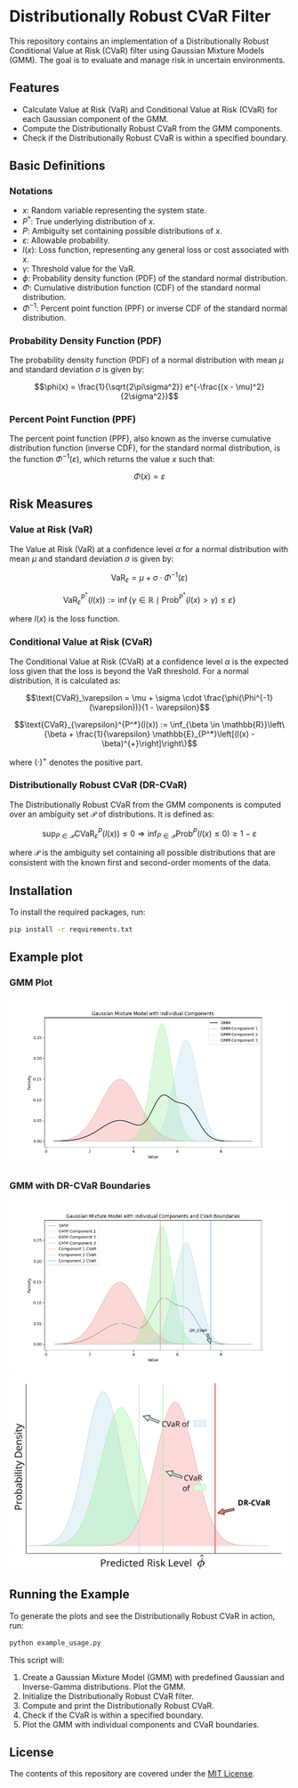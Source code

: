 # Distributionally Robust CVaR Filter

This repository contains an implementation of a Distributionally Robust Conditional Value at Risk (CVaR) filter using Gaussian Mixture Models (GMM). The goal is to evaluate and manage risk in uncertain environments.

## Features
- Calculate Value at Risk (VaR) and Conditional Value at Risk (CVaR) for each Gaussian component of the GMM.
- Compute the Distributionally Robust CVaR from the GMM components.
- Check if the Distributionally Robust CVaR is within a specified boundary.

## Basic Definitions

### Notations
- $x$: Random variable representing the system state.
- $P^*$: True underlying distribution of $x$.
- $P$: Ambiguity set containing possible distributions of $x$.
- $\varepsilon$: Allowable probability.
- $l(x)$: Loss function, representing any general loss or cost associated with $x$.
- $\gamma$: Threshold value for the VaR.
- $\phi$: Probability density function (PDF) of the standard normal distribution.
- $\Phi$: Cumulative distribution function (CDF) of the standard normal distribution.
- $\Phi^{-1}$: Percent point function (PPF) or inverse CDF of the standard normal distribution.

### Probability Density Function (PDF)
The probability density function (PDF) of a normal distribution with mean $\mu$ and standard deviation $\sigma$ is given by:

```math
\phi(x) = \frac{1}{\sqrt{2\pi\sigma^2}} e^{-\frac{(x - \mu)^2}{2\sigma^2}}
```

### Percent Point Function (PPF)
The percent point function (PPF), also known as the inverse cumulative distribution function (inverse CDF), for the standard normal distribution, is the function $\Phi^{-1}(\varepsilon)$, which returns the value $x$ such that:

```math
\Phi(x) = \varepsilon
```


## Risk Measures

### Value at Risk (VaR)
The Value at Risk (VaR) at a confidence level $\alpha$ for a normal distribution with mean $\mu$ and standard deviation $\sigma$ is given by:

```math
\text{VaR}_\varepsilon = \mu + \sigma \cdot \Phi^{-1}(\varepsilon)
```
```math
\text{VaR}_{\varepsilon}^{P^*}(l(x)) := \inf\{\gamma \in \mathbb{R} \mid \text{Prob}^{P^*}(l(x) > \gamma) \leq \varepsilon\}
```

where $l(x)$ is the loss function.


### Conditional Value at Risk (CVaR)
The Conditional Value at Risk (CVaR) at a confidence level $\alpha$ is the expected loss given that the loss is beyond the VaR threshold. For a normal distribution, it is calculated as:

```math
\text{CVaR}_\varepsilon = \mu + \sigma \cdot \frac{\phi(\Phi^{-1}(\varepsilon))}{1 - \varepsilon}
```
```math
\text{CVaR}_{\varepsilon}^{P^*}(l(x)) := \inf_{\beta \in \mathbb{R}}\left\{\beta + \frac{1}{\varepsilon} \mathbb{E}_{P^*}\left[(l(x) - \beta)^{+}\right]\right\}
```

where $(\cdot)^{+}$ denotes the positive part.


### Distributionally Robust CVaR (DR-CVaR)
The Distributionally Robust CVaR from the GMM components is computed over an ambiguity set $\mathcal{P}$ of distributions. It is defined as:

```math
\sup_{P \in \mathcal{P}} \text{CVaR}_{\varepsilon}^{P}(l(x)) \leq 0 \Rightarrow \inf_{P \in \mathcal{P}} \text{Prob}^{P}(l(x) \leq 0) \geq 1 - \varepsilon
```

where $\mathcal{P}$ is the ambiguity set containing all possible distributions that are consistent with the known first and second-order moments of the data.



## Installation

To install the required packages, run:
```bash
pip install -r requirements.txt
```


## Example plot

### GMM Plot
![GMM Plot](image/gmm_plot.png)

### GMM with DR-CVaR Boundaries
![GMM with CVaR Boundaries example 1](image/gmm_cvar_plot.png)
![GMM with CVaR Boundaries example 2](image/gmm_cvar.png)


## Running the Example
To generate the plots and see the Distributionally Robust CVaR in action, run:
```bash
python example_usage.py
```
This script will:

1. Create a Gaussian Mixture Model (GMM) with predefined Gaussian and Inverse-Gamma distributions.
Plot the GMM.
2. Initialize the Distributionally Robust CVaR filter.
3. Compute and print the Distributionally Robust CVaR.
4. Check if the CVaR is within a specified boundary.
5. Plot the GMM with individual components and CVaR boundaries.

License
-------
The contents of this repository are covered under the [MIT License](LICENSE).




